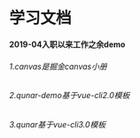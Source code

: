 # 学习文档

**2019-04入职以来工作之余demo**


###### 1.canvas是掘金canvas小册  
###### 2.qunar-demo基于vue-cli2.0模板  
###### 3.qunar基于vue-cli3.0模板  
